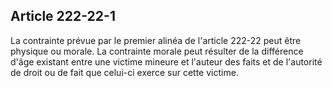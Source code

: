 Article 222-22-1
----
La contrainte prévue par le premier alinéa de l'article 222-22 peut être
physique ou morale. La contrainte morale peut résulter de la différence d'âge
existant entre une victime mineure et l'auteur des faits et de l'autorité de
droit ou de fait que celui-ci exerce sur cette victime.
